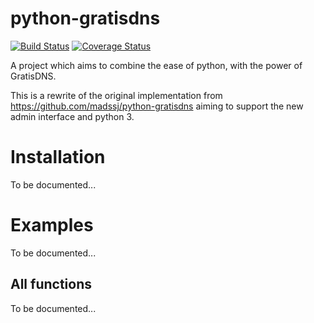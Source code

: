 python-gratisdns
================

[![Build Status](https://travis-ci.org/laudrup/python-gratisdns.png)](https://travis-ci.org/laudrup/python-gratisdns)
[![Coverage Status](https://img.shields.io/coveralls/github/laudrup/python-gratisdns.svg)](https://coveralls.io/github/laudrup/python-gratisdns)

A project which aims to combine the ease of python, with the power of GratisDNS.

This is a rewrite of the original implementation from
https://github.com/madssj/python-gratisdns aiming to support the new
admin interface and python 3.

Installation
============

To be documented...

Examples
========

To be documented...

All functions
-------------

To be documented...
